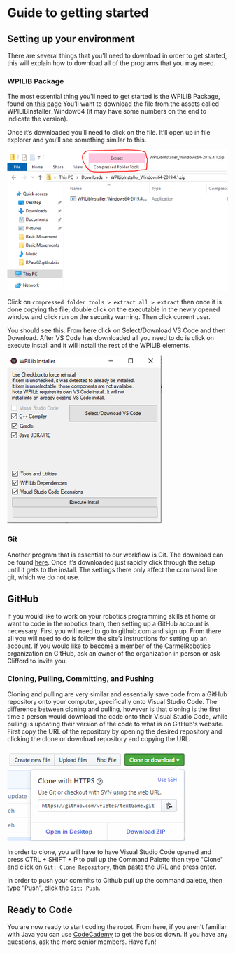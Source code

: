 # Guide to getting started

## Setting up your environment

There are several things that you'll need to download in order to get started, this will explain how to download all of the programs that you may need.

### WPILIB Package

The most essential thing you'll need to get started is the WPILIB Package, found on [this page](https://github.com/wpilibsuite/allwpilib/releases) You’ll want to download the file from the assets called WPILIBInstaller_Window64 (it may have some numbers on the end to indicate the version).

Once it’s downloaded you’ll need to click on the file. It’ll open up in file explorer and you’ll see something similar to this.

![](https://github.com/CarmelRobotics/getting-started/blob/master/pics/wpilib_zip1.png)

Click on `compressed folder tools > extract all > extract` then once it is done copying the file, double click on the executable in the newly opened window and click run on the security warning. Then click current user.

You should see this. From here click on Select/Download VS Code and then Download. After VS Code has downloaded all you need to do is click on execute install and it will install the rest of the WPILIB elements.

![](https://github.com/CarmelRobotics/getting-started/blob/master/pics/wpi_installer.PNG)

### Git

Another program that is essential to our workflow is Git. The download can be found [here](https://git-scm.com/download/win). Once it’s downloaded just rapidly click through the setup until it gets to the install. The settings there only affect the command line git, which we do not use.

## GitHub
If you would like to work on your robotics programming skills at home or want to code in the robotics team, then setting up a GitHub account is necessary. First you will need to go to github.com and sign up. From there all you will need to do is follow the site’s instructions for setting up an account. If you would like to become a member of the CarmelRobotics organization on GitHub, ask an owner of the organization in person or ask Clifford to invite you.

### Cloning, Pulling, Committing, and Pushing
Cloning and pulling are very similar and essentially save code from a GitHub repository onto your computer, specifically onto Visual Studio Code. The difference between cloning and pulling, however is that cloning is the first time a person would download the code onto their Visual Studio Code, while pulling is updating their version of the code to what is on GitHub's website. First copy the URL of the repository by opening the desired repository and clicking the clone or download repository and copying the URL. 

![](https://github.com/CarmelRobotics/getting-started/blob/master/pics/clone.PNG)

In order to clone, you will have to have Visual Studio Code opened and press CTRL + SHIFT + P to pull up the Command Palette then type "Clone" and click on `Git: Clone Repository`, then paste the URL and press enter.

In order to push your commits to Github pull up the command palette, then type “Push”, click the `Git: Push`.

## Ready to Code
You are now ready to start coding the robot. From here, if you aren't familiar with Java you can use [CodeCademy](https://www.codecademy.com/learn/learn-java) to get the basics down. If you have any questions, ask the more senior members. Have fun!
